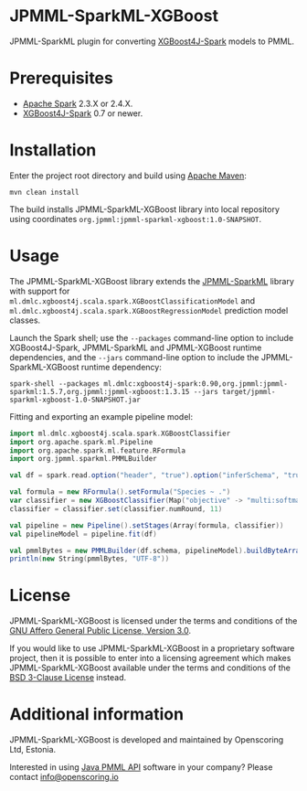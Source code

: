JPMML-SparkML-XGBoost
=====================

JPMML-SparkML plugin for converting [XGBoost4J-Spark](https://github.com/dmlc/xgboost/tree/master/jvm-packages) models to PMML.

# Prerequisites #

* [Apache Spark](http://spark.apache.org/) 2.3.X or 2.4.X.
* [XGBoost4J-Spark](https://github.com/dmlc/xgboost/tree/master/jvm-packages) 0.7 or newer.

# Installation #

Enter the project root directory and build using [Apache Maven](http://maven.apache.org/):
```
mvn clean install
```

The build installs JPMML-SparkML-XGBoost library into local repository using coordinates `org.jpmml:jpmml-sparkml-xgboost:1.0-SNAPSHOT`.

# Usage #

The JPMML-SparkML-XGBoost library extends the [JPMML-SparkML](https://github.com/jpmml/jpmml-sparkml) library with support for `ml.dmlc.xgboost4j.scala.spark.XGBoostClassificationModel` and `ml.dmlc.xgboost4j.scala.spark.XGBoostRegressionModel` prediction model classes.

Launch the Spark shell; use the `--packages` command-line option to include XGBoost4J-Spark, JPMML-SparkML and JPMML-XGBoost runtime dependencies, and the `--jars` command-line option to include the JPMML-SparkML-XGBoost runtime dependency:
```
spark-shell --packages ml.dmlc:xgboost4j-spark:0.90,org.jpmml:jpmml-sparkml:1.5.7,org.jpmml:jpmml-xgboost:1.3.15 --jars target/jpmml-sparkml-xgboost-1.0-SNAPSHOT.jar
```

Fitting and exporting an example pipeline model:
```scala
import ml.dmlc.xgboost4j.scala.spark.XGBoostClassifier
import org.apache.spark.ml.Pipeline
import org.apache.spark.ml.feature.RFormula
import org.jpmml.sparkml.PMMLBuilder

val df = spark.read.option("header", "true").option("inferSchema", "true").csv("Iris.csv")

val formula = new RFormula().setFormula("Species ~ .")
var classifier = new XGBoostClassifier(Map("objective" -> "multi:softmax", "num_class" -> 3))
classifier = classifier.set(classifier.numRound, 11)

val pipeline = new Pipeline().setStages(Array(formula, classifier))
val pipelineModel = pipeline.fit(df)

val pmmlBytes = new PMMLBuilder(df.schema, pipelineModel).buildByteArray()
println(new String(pmmlBytes, "UTF-8"))
```

# License #

JPMML-SparkML-XGBoost is licensed under the terms and conditions of the [GNU Affero General Public License, Version 3.0](https://www.gnu.org/licenses/agpl-3.0.html).

If you would like to use JPMML-SparkML-XGBoost in a proprietary software project, then it is possible to enter into a licensing agreement which makes JPMML-SparkML-XGBoost available under the terms and conditions of the [BSD 3-Clause License](https://opensource.org/licenses/BSD-3-Clause) instead.

# Additional information #

JPMML-SparkML-XGBoost is developed and maintained by Openscoring Ltd, Estonia.

Interested in using [Java PMML API](https://github.com/jpmml) software in your company? Please contact [info@openscoring.io](mailto:info@openscoring.io)
